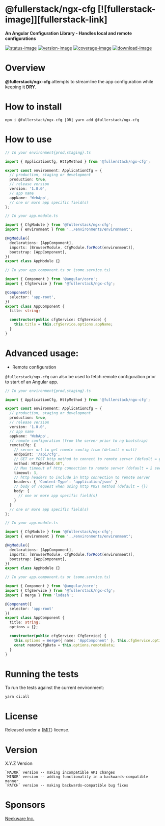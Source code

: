 # @fullerstack/ngx-cfg [![fullerstack-image]][fullerstack-link]

**An Angular Configuration Library - Handles local and remote configurations**

[![status-image]][status-link]
[![version-image]][version-link]
[![coverage-image]][coverage-link]
[![download-image]][download-link]

# Overview

**@fullerstack/ngx-cfg** attempts to streamline the app configuration while keeping it **DRY**.

# How to install

    npm i @fullerstack/ngx-cfg |OR| yarn add @fullerstack/ngx-cfg

# How to use

```typescript
// In your environment{prod,staging}.ts

import { ApplicationCfg, HttpMethod } from '@fullerstack/ngx-cfg';

export const environment: ApplicationCfg = {
  // production, staging or development
  production: true,
  // release version
  version: '1.0.0',
  // app name
  appName: 'WebApp',
  // one or more app specific field(s)
};
```

```typescript
// In your app.module.ts

import { CfgModule } from '@fullerstack/ngx-cfg';
import { environment } from '../environments/environment';

@NgModule({
  declarations: [AppComponent],
  imports: [BrowserModule, CfgModule.forRoot(environment)],
  bootstrap: [AppComponent],
})
export class AppModule {}
```

```typescript
// In your app.component.ts or (some.service.ts)

import { Component } from '@angular/core';
import { CfgService } from '@fullerstack/ngx-cfg';

@Component({
  selector: 'app-root',
})
export class AppComponent {
  title: string;

  constructor(public cfgService: CfgService) {
    this.title = this.cfgService.options.appName;
  }
}
```

# Advanced usage:

- Remote configuration

`@fullerstack/ngx-cfg` can also be used to fetch remote configuration prior to start of an Angular app.

```typescript
// In your environment{prod,staging}.ts

import { ApplicationCfg, HttpMethod } from '@fullerstack/ngx-cfg';

export const environment: ApplicationCfg = {
  // production, staging or development
  production: true,
  // release version
  version: '1.0.0',
  // app name
  appName: 'WebApp',
  // remote configuration (from the server prior to ng bootstrap)
  remoteCfg: {
    // server url to get remote config from (default = null)
    endpoint: '/api/cfg',
    // GET or POST http method to connect to remote server (default = get)
    method: HttpMethod.GET,
    // Max timeout of http connection to remote server (default = 2 seconds)
    timeout: 3,
    // http headers to include in http connection to remote server
    headers: { 'Content-Type': 'application/json' }
    // body of request when using http POST method (default = {})
    body: {
      // one or more app specific field(s)
    }
  }
  // one or more app specific field(s)
};
```

```typescript
// In your app.module.ts

import { CfgModule } from '@fullerstack/ngx-cfg';
import { environment } from '../environments/environment';

@NgModule({
  declarations: [AppComponent],
  imports: [BrowserModule, CfgModule.forRoot(environment)],
  bootstrap: [AppComponent],
})
export class AppModule {}
```

```typescript
// In your app.component.ts or (some.service.ts)

import { Component } from '@angular/core';
import { CfgService } from '@fullerstack/ngx-cfg';
import { merge } from 'lodash';

@Component({
  selector: 'app-root'
})
export class AppComponent {
  title: string;
  options = {};

  constructor(public cfgService: CfgService) {
    this.options = merge({ name: 'AppComponent' }, this.cfgService.options};
    const remoteCfgData = this.options.remoteData;
  }
}
```

# Running the tests

To run the tests against the current environment:

    yarn ci:all

# License

Released under a ([MIT](https://github.com/un33k/ngx-cfg/blob/master/LICENSE)) license.

# Version

X.Y.Z Version

    `MAJOR` version -- making incompatible API changes
    `MINOR` version -- adding functionality in a backwards-compatible manner
    `PATCH` version -- making backwards-compatible bug fixes

[status-image]: https://secure.travis-ci.org/neekware/fullerstack.png?branch=main
[status-link]: http://travis-ci.org/neekware/fullerstack?branch=main
[version-image]: https://img.shields.io/npm/v/@fullerstack/ngx-cfg.svg
[version-link]: https://www.npmjs.com/package/@fullerstack/ngx-cfg
[coverage-image]: https://coveralls.io/repos/neekware/fullerstack/badge.svg
[coverage-link]: https://coveralls.io/r/neekware/fullerstack
[download-image]: https://img.shields.io/npm/dm/@fullerstack/ngx-cfg.svg
[download-link]: https://www.npmjs.com/package/@fullerstack/ngx-cfg

# Sponsors

[Neekware Inc.](https://github.com/neekware)
